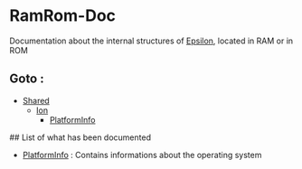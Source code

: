 # RamRom-Doc
Documentation about the internal structures of [Epsilon](https://github.com/numworks/epsilon), located in RAM or in ROM

## Goto :

<ul>
    <li><a href="https://github.com/epsilon-doc/RamRom-Doc/tree/master/Shared/Ion">Shared</a> <br>
        <ul>
            <li> <a href="https://github.com/epsilon-doc/RamRom-Doc/tree/master/Shared">Ion</a> 
                <ul>
                    <li> <a href="https://github.com/epsilon-doc/RamRom-Doc/blob/master/Shared/Ion/PlatformInfo.md">PlatformInfo</a> </li>
                </ul>
            </li>
        </ul>
    </li>
</ul>
## List of what has been documented

- [PlatformInfo](PlatformInfo.md) : Contains informations about the operating system

